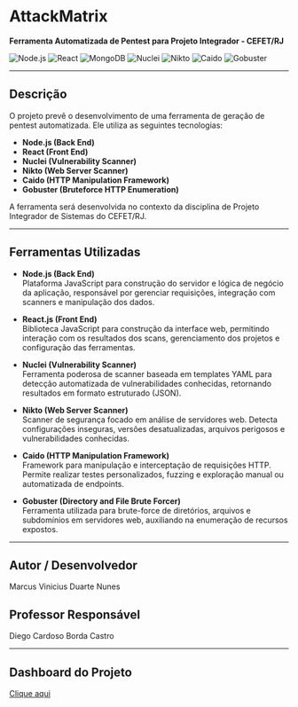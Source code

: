 # AttackMatrix
**Ferramenta Automatizada de Pentest para Projeto Integrador - CEFET/RJ**

![Node.js](https://img.shields.io/badge/Node.js-339933?style=for-the-badge&logo=node.js&logoColor=white)
![React](https://img.shields.io/badge/React-61DAFB?style=for-the-badge&logo=react&logoColor=black)
![MongoDB](https://img.shields.io/badge/MongoDB-4EA94B?style=for-the-badge&logo=mongodb&logoColor=white)
![Nuclei](https://img.shields.io/badge/Nuclei-Informational?style=for-the-badge)
![Nikto](https://img.shields.io/badge/Nikto-Informational?style=for-the-badge)
![Caido](https://img.shields.io/badge/Caido-Informational?style=for-the-badge)
![Gobuster](https://img.shields.io/badge/Gobuster-Informational?style=for-the-badge)

---

## Descrição
O projeto prevê o desenvolvimento de uma ferramenta de geração de pentest automatizada. Ele utiliza as seguintes tecnologias:

- **Node.js (Back End)**
- **React (Front End)**
- **Nuclei (Vulnerability Scanner)**
- **Nikto (Web Server Scanner)**
- **Caido (HTTP Manipulation Framework)**
- **Gobuster (Bruteforce HTTP Enumeration)**

A ferramenta será desenvolvida no contexto da disciplina de Projeto Integrador de Sistemas do CEFET/RJ.

---

## Ferramentas Utilizadas

- **Node.js (Back End)**  
  Plataforma JavaScript para construção do servidor e lógica de negócio da aplicação, responsável por gerenciar requisições, integração com scanners e manipulação dos dados.

- **React.js (Front End)**  
  Biblioteca JavaScript para construção da interface web, permitindo interação com os resultados dos scans, gerenciamento dos projetos e configuração das ferramentas.

- **Nuclei (Vulnerability Scanner)**  
  Ferramenta poderosa de scanner baseada em templates YAML para detecção automatizada de vulnerabilidades conhecidas, retornando resultados em formato estruturado (JSON).

- **Nikto (Web Server Scanner)**  
  Scanner de segurança focado em análise de servidores web. Detecta configurações inseguras, versões desatualizadas, arquivos perigosos e vulnerabilidades conhecidas.

- **Caido (HTTP Manipulation Framework)**  
  Framework para manipulação e interceptação de requisições HTTP. Permite realizar testes personalizados, fuzzing e exploração manual ou automatizada de endpoints.

- **Gobuster (Directory and File Brute Forcer)**  
  Ferramenta utilizada para brute-force de diretórios, arquivos e subdomínios em servidores web, auxiliando na enumeração de recursos expostos.

---

## Autor / Desenvolvedor
Marcus Vinicius Duarte Nunes

## Professor Responsável
Diego Cardoso Borda Castro

---

## Dashboard do Projeto
[Clique aqui](https://github.com/users/DaemonFool/projects/1)
